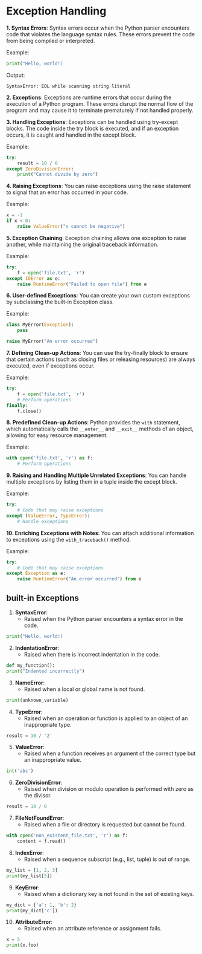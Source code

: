 # Exception Handling

**1. Syntax Errors**:
Syntax errors occur when the Python parser encounters code that violates the language syntax rules. These errors prevent the code from being compiled or interpreted.

Example:
```python
print("Hello, world!)
```
Output:
```
SyntaxError: EOL while scanning string literal
```

**2. Exceptions**:
Exceptions are runtime errors that occur during the execution of a Python program. These errors disrupt the normal flow of the program and may cause it to terminate prematurely if not handled properly.

**3. Handling Exceptions**:
Exceptions can be handled using try-except blocks. The code inside the try block is executed, and if an exception occurs, it is caught and handled in the except block.

Example:
```python
try:
    result = 10 / 0
except ZeroDivisionError:
    print("Cannot divide by zero")
```

**4. Raising Exceptions**:
You can raise exceptions using the raise statement to signal that an error has occurred in your code.

Example:
```python
x = -1
if x < 0:
    raise ValueError("x cannot be negative")
```

**5. Exception Chaining**:
Exception chaining allows one exception to raise another, while maintaining the original traceback information.

Example:
```python
try:
    f = open('file.txt', 'r')
except IOError as e:
    raise RuntimeError("Failed to open file") from e
```

**6. User-defined Exceptions**:
You can create your own custom exceptions by subclassing the built-in Exception class.

Example:
```python
class MyError(Exception):
    pass

raise MyError("An error occurred")
```

**7. Defining Clean-up Actions**:
You can use the try-finally block to ensure that certain actions (such as closing files or releasing resources) are always executed, even if exceptions occur.

Example:
```python
try:
    f = open('file.txt', 'r')
    # Perform operations
finally:
    f.close()
```

**8. Predefined Clean-up Actions**:
Python provides the `with` statement, which automatically calls the `__enter__` and `__exit__` methods of an object, allowing for easy resource management.

Example:
```python
with open('file.txt', 'r') as f:
    # Perform operations
```

**9. Raising and Handling Multiple Unrelated Exceptions**:
You can handle multiple exceptions by listing them in a tuple inside the except block.

Example:
```python
try:
    # Code that may raise exceptions
except (ValueError, TypeError):
    # Handle exceptions
```

**10. Enriching Exceptions with Notes**:
You can attach additional information to exceptions using the `with_traceback()` method.

Example:
```python
try:
    # Code that may raise exceptions
except Exception as e:
    raise RuntimeError("An error occurred") from e
```

## built-in Exceptions

1. **SyntaxError**:
   - Raised when the Python parser encounters a syntax error in the code.

```python
print("Hello, world!)
```

2. **IndentationError**:
   - Raised when there is incorrect indentation in the code.

```python
def my_function():
print("Indented incorrectly")
```

3. **NameError**:
   - Raised when a local or global name is not found.

```python
print(unknown_variable)
```

4. **TypeError**:
   - Raised when an operation or function is applied to an object of an inappropriate type.

```python
result = 10 / '2'
```

5. **ValueError**:
   - Raised when a function receives an argument of the correct type but an inappropriate value.

```python
int('abc')
```

6. **ZeroDivisionError**:
   - Raised when division or modulo operation is performed with zero as the divisor.

```python
result = 10 / 0
```

7. **FileNotFoundError**:
   - Raised when a file or directory is requested but cannot be found.

```python
with open('non_existent_file.txt', 'r') as f:
    content = f.read()
```

8. **IndexError**:
   - Raised when a sequence subscript (e.g., list, tuple) is out of range.

```python
my_list = [1, 2, 3]
print(my_list[5])
```

9. **KeyError**:
   - Raised when a dictionary key is not found in the set of existing keys.

```python
my_dict = {'a': 1, 'b': 2}
print(my_dict['c'])
```

10. **AttributeError**:
    - Raised when an attribute reference or assignment fails.

```python
x = 5
print(x.foo)
```

